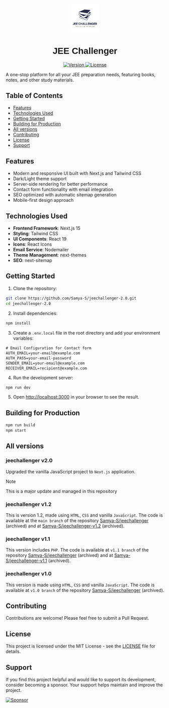 <p align="center" width="100%">
    <img width="18%" src="./public/images/jcicon.jpg"> 
</p>

<h1 align="center" style="font-family: 'Jost', sans-serif;">JEE Challenger</h1>

<p align="center">
  <a href="https://github.com/Samya-S/jeechallenger-2.0/releases">
    <img src="https://img.shields.io/github/package-json/v/Samya-S/jeechallenger-2.0" alt="Version">
  </a>
  <a href="https://github.com/Samya-S/jeechallenger-2.0/blob/main/LICENSE">
    <img src="https://img.shields.io/github/license/Samya-S/jeechallenger-2.0" alt="License">
  </a>
</p>
 
A one-stop platform for all your JEE preparation needs, featuring books, notes, and other study materials.

## Table of Contents

- [Features](#features)
- [Technologies Used](#technologies-used)
- [Getting Started](#getting-started)
- [Building for Production](#building-for-production)
- [All versions](#all-versions)
- [Contributing](#contributing)
- [License](#license)
- [Support](#support)

## Features

- Modern and responsive UI built with Next.js and Tailwind CSS
- Dark/Light theme support
- Server-side rendering for better performance
- Contact form functionality with email integration
- SEO optimized with automatic sitemap generation
- Mobile-first design approach

## Technologies Used

- **Frontend Framework**: Next.js 15
- **Styling**: Tailwind CSS
- **UI Components**: React 19
- **Icons**: React Icons
- **Email Service**: Nodemailer
- **Theme Management**: next-themes
- **SEO**: next-sitemap

## Getting Started

1. Clone the repository:
```bash
git clone https://github.com/Samya-S/jeechallenger-2.0.git
cd jeechallenger-2.0
```

2. Install dependencies:
```bash
npm install
```

3. Create a `.env.local` file in the root directory and add your environment variables:
```env
# Email Configuration for Contact form
AUTH_EMAIL=your-email@example.com
AUTH_PASS=your-email-password
SENDER_EMAIL=your-email@example.com
RECEIVER_EMAIL=recipient@example.com
```

4. Run the development server:
```bash
npm run dev
```

5. Open [http://localhost:3000](http://localhost:3000) in your browser to see the result.

## Building for Production

```bash
npm run build
npm start
```

## All versions

### jeechallenger v2.0
Upgraded the vanilla JavaScript project to `Next.js` application. 

> [!NOTE]
> This is a major update and managed in this repository

### jeechallenger v1.2
This is version 1.2, made using `HTML`, `CSS` and vanilla `JavaScript`. The code is available at the `main branch` of the repository [Samya-S/jeechallenger](https://github.com/Samya-S/jeechallenger) (archived) and at [Samya-S/jeechallenger-v1.2](https://github.com/Samya-S/jeechallenger-v1.2) (archived).

### jeechallenger v1.1
This version includes `PHP`. The code is available at `v1.1 branch` of the repository [Samya-S/jeechallenger](https://github.com/Samya-S/jeechallenger) (archived) and at [Samya-S/jeechallenger-v1.1](https://github.com/Samya-S/jeechallenger-v1.1) (archived).

### jeechallenger v1.0
This version is made using `HTML`, `CSS` and vanilla `JavaScript`. The code is available at `v1.0 branch` of the repository [Samya-S/jeechallenger](https://github.com/Samya-S/jeechallenger) (archived).

## Contributing

Contributions are welcome! Please feel free to submit a Pull Request.

## License

This project is licensed under the MIT License - see the [LICENSE](LICENSE) file for details.

## Support

If you find this project helpful and would like to support its development, consider becoming a sponsor. Your support helps maintain and improve the project.

<a href="https://github.com/sponsors/Samya-S">
  <img src="https://img.shields.io/badge/Sponsor-30363D?style=for-the-badge&logo=GitHub-Sponsors&logoColor=#EA4AAA" alt="Sponsor">
</a>
